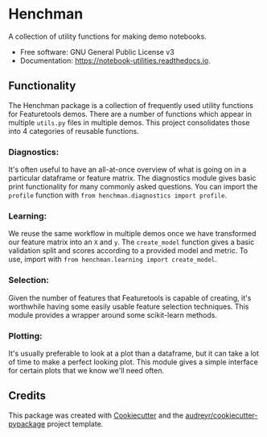 # Henchman
A collection of utility functions for making demo notebooks.

* Free software: GNU General Public License v3
* Documentation: https://notebook-utilities.readthedocs.io.


## Functionality

The Henchman package is a collection of frequently used utility functions for Featuretools demos. There are a number of functions which appear in multiple `utils.py` files in multiple demos. This project consolidates those into 4 categories of reusable functions.
### Diagnostics: 
It's often useful to have an all-at-once overview of what is going on in a particular dataframe or feature matrix. The diagnostics module gives basic print functionality for many commonly asked questions. You can import the `profile` function with `from henchman.diagnostics import profile`.

### Learning: 
We reuse the same workflow in multiple demos once we have transformed our feature matrix into an `X` and `y`. The `create_model` function gives a basic validation split and scores according to a provided model and metric. To use, import with `from henchman.learning import create_model`.

### **Selection**: 
Given the number of features that Featuretools is capable of creating, it's worthwhile having some easily usable feature selection techniques. This module provides a wrapper around some scikit-learn methods.

### **Plotting**:
It's usually preferable to look at a plot than a dataframe, but it can take a lot of time to make a perfect looking plot. This module gives a simple interface for certain plots that we know we'll need often.

## Credits

This package was created with [Cookiecutter](https://github.com/audreyr/cookiecutter) and the [audreyr/cookiecutter-pypackage](https://github.com/audreyr/cookiecutter-pypackage) project template.
